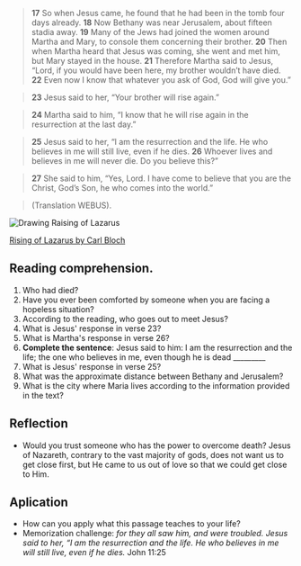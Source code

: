 > **17** So when Jesus came, he found that he had been in the tomb four 
  days already. 
  **18** Now Bethany was near Jerusalem, about fifteen stadia away. 
  **19** Many of the Jews had joined the women around Martha and Mary, 
  to console them concerning their brother. 
  **20** Then when Martha heard that Jesus was coming, she went and met him, 
  but Mary stayed in the house. 
  **21** Therefore Martha said to Jesus, “Lord, if you would have been here, 
  my brother wouldn’t have died. 
  **22** Even now I know that whatever you ask of God, God will give you.”

> **23** Jesus said to her, “Your brother will rise again.”

> **24** Martha said to him, “I know that he will rise again in the 
  resurrection at the last day.”

> **25** Jesus said to her, “I am the resurrection and the life. He who 
  believes in me will still live, even if he dies. 
  **26**  Whoever lives and believes in me will never die. Do you believe this?”

> **27** She said to him, “Yes, Lord. I have come to believe that you are 
  the Christ, God’s Son, he who comes into the world.”

> (Translation WEBUS).

![Drawing Raising of Lazarus](/img/RaisingOfLazarusBloch.jpg "Drawing Raising of
Lazarus")

[Rising of Lazarus by Carl Bloch](https://commons.wikimedia.org/wiki/File:RaisingofLazarusBloch.jpg)


## Reading comprehension. 

1. Who had died?
2. Have you ever been comforted by someone when you are facing a hopeless 
  situation?
3. According to the reading, who goes out to meet Jesus?
4. What is Jesus' response in verse 23?
5. What is Martha's response in verse 26?
6. **Complete the sentence**: Jesus said to him: I am the resurrection and 
  the life; the one who believes in me, even though he is dead _________
7. What is Jesus' response in verse 25?
8. What was the approximate distance between Bethany and Jerusalem?
9. What is the city where Maria lives according to the information 
  provided in the text?

## Reflection

* Would you trust someone who has the power to overcome death? Jesus of 
  Nazareth, contrary to the vast majority of gods, does not want us to 
  get close first, but He came to us out of love so that we could get 
  close to Him.

## Aplication

* How can you apply what this passage teaches to your life?
* Memorization challenge: _for they all saw him, and were troubled. Jesus 
  said to her, “I am the resurrection and the life. He who believes in me 
  will still live, even if he dies._ John 11:25
